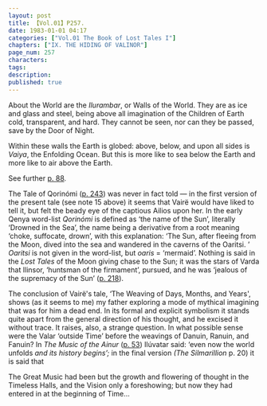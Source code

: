 ```yaml
---
layout: post
title: 【Vol.01】P257.
date: 1983-01-01 04:17
categories: ["Vol.01 The Book of Lost Tales I"]
chapters: ["IX. THE HIDING OF VALINOR"]
page_num: 257
characters: 
tags: 
description: 
published: true
---
```


About the World are the <I>Ilurambar</I>, or Walls of the World. They are as ice and glass and steel, being above all imagination of the Children of Earth cold, transparent, and hard. They cannot be seen, nor can they be passed, save by the Door of Night.

Within these walls the Earth is globed: above, below, and upon all sides is <I>Vaiya</I>, the Enfolding Ocean. But this is more like to sea below the Earth and more like to air above the Earth.

See further [p. 88]({{site.baseurl}}/vol01-p88).

The Tale of Qorinómi ([p. 243]({{site.baseurl}}/vol01-p243)) was never in fact told — in the first version of the present tale (see note 15 above) it seems that Vairë would have liked to tell it, but felt the beady eye of the captious Ailios upon her. In the early Qenya word-list <I>Qorinómi</I> is defined as ‘the name of the Sun’, literally ‘Drowned in the Sea’, the name being a derivative from a root meaning ‘choke, suffocate, drown’, with this explanation: ‘The Sun, after fleeing from the Moon, dived into the sea and wandered in the caverns of the Oaritsi. ’ <I>Oaritsi</I> is not given in the word-list, but <I>oaris</I> = ‘mermaid’. Nothing is said in the <I>Lost Tales</I> of the Moon giving chase to the Sun; it was the stars of Varda that Ilinsor, ‘huntsman of the firmament’, pursued, and he was ‘jealous of the supremacy of the Sun’ ([p. 218]({{site.baseurl}}/vol01-p218)).

The conclusion of Vairë's tale, ‘The Weaving of Days, Months, and Years', shows (as it seems to me) my father exploring a mode of mythical imagining that was for him a dead end. In its formal and explicit symbolism it stands quite apart from the general direction of his thought, and he excised it without trace. It raises, also, a strange question. In what possible sense were the Valar ‘outside Time’ before the weavings of Danuin, Ranuin, and Fanuin? In <I>The Music of the Ainur</I> ([p. 53]({{site.baseurl}}/vol01-p53)) Ilúvatar said: ‘even now the world unfolds <I>and its history begins’;</I> in the final version <I>(The Silmarillion</I> p. 20) it is said that

The Great Music had been but the growth and flowering of thought in the Timeless Halls, and the Vision only a foreshowing; but now they had entered in at the beginning of Time...

